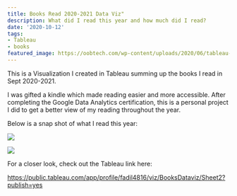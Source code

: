 ```yaml
---
title: Books Read 2020-2021 Data Viz"
description: What did I read this year and how much did I read?
date: '2020-10-12'
tags:
- Tableau
- books
featured_image: https://oobtech.com/wp-content/uploads/2020/06/tableau-logo.jpg
---
```


This is a Visualization I created in Tableau summing up the books I read in Sept 2020-2021. 

I was gifted a kindle which made reading easier and more accessible. After completing the Google Data Analytics certification, this is a personal project I did to get a better view of my reading throughout the year.

  Below is a snap shot of what I read this year:
  
  ![](/en/post/books_files/Booksread.png)

  ![](/en/post/books_files/booksread2.png)


For a closer look, check out the Tableau link here:

https://public.tableau.com/app/profile/fadil4816/viz/BooksDataviz/Sheet2?publish=yes
